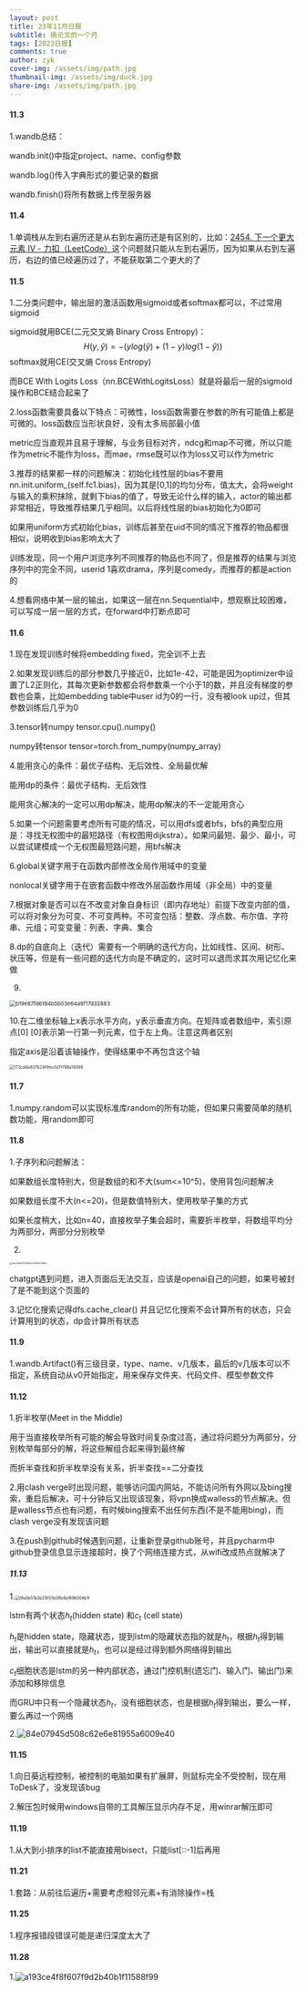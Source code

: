 ```yaml
---
layout: post
title: 23年11月日报
subtitle: 搞论文的一个月
tags: [2023日报]
comments: true
author: zyk
cover-img: /assets/img/path.jpg
thumbnail-img: /assets/img/duck.jpg
share-img: /assets/img/path.jpg
---
```


#### 11.3

1.wandb总结：

wandb.init()中指定project、name、config参数

wandb.log()传入字典形式的要记录的数据

wandb.finish()将所有数据上传至服务器

#### 11.4

1.单调栈从左到右遍历还是从右到左遍历还是有区别的，比如：[2454. 下一个更大元素 IV - 力扣（LeetCode）](https://leetcode.cn/problems/next-greater-element-iv/description/)这个问题就只能从左到右遍历，因为如果从右到左遍历，右边的值已经遍历过了，不能获取第二个更大的了

#### 11.5

1.二分类问题中，输出层的激活函数用sigmoid或者softmax都可以，不过常用sigmoid

sigmoid就用BCE(二元交叉熵 Binary Cross Entropy)：
$$
H(y,\hat{y})=-(ylog(\hat{y})+(1-y)log(1-\hat{y}))
$$
softmax就用CE(交叉熵 Cross Entropy)

而BCE With Logits Loss（nn.BCEWithLogitsLoss）就是将最后一层的sigmoid操作和BCE结合起来了

2.loss函数需要具备以下特点：可微性，loss函数需要在参数的所有可能值上都是可微的。loss函数应当形状良好，没有太多局部最小值

metric应当直观并且易于理解，与业务目标对齐，ndcg和map不可微，所以只能作为metric不能作为loss，而mae，rmse既可以作为loss又可以作为metric

3.推荐的结果都一样的问题解决：初始化线性层的bias不要用nn.init.uniform_(self.fc1.bias)，因为其是[0,1]的均匀分布，值太大，会将weight与输入的乘积抹除，就剩下bias的值了，导致无论什么样的输入，actor的输出都非常相近，导致推荐结果几乎相同。以后将线性层的bias初始化为0即可

如果用uniform方式初始化bias，训练后甚至在uid不同的情况下推荐的物品都很相似，说明收到bias影响太大了



训练发现，同一个用户浏览序列不同推荐的物品也不同了，但是推荐的结果与浏览序列中的完全不同，userid 1喜欢drama，序列是comedy，而推荐的都是action的



4.想看网络中某一层的输出，如果这一层在nn.Sequential中，想观察比较困难，可以写成一层一层的方式，在forward中打断点即可

#### 11.6

1.现在发现训练时候将embedding fixed，完全训不上去

2.如果发现训练后的部分参数几乎接近0，比如1e-42，可能是因为optimizer中设置了L2正则化，其每次更新参数都会将参数乘一个小于1的数，并且没有梯度的参数也会乘，比如embedding table中user id为0的一行，没有被look up过，但其参数训练后几乎为0

3.tensor转numpy  tensor.cpu().numpy()

numpy转tensor  tensor=torch.from_numpy(numpy_array)

4.能用贪心的条件：最优子结构、无后效性、全局最优解

能用dp的条件：最优子结构、无后效性

能用贪心解决的一定可以用dp解决，能用dp解决的不一定能用贪心

5.如果一个问题需要考虑所有可能的情况，可以用dfs或者bfs，bfs的典型应用是：寻找无权图中的最短路径（有权图用dijkstra）。如果问最短、最少、最小，可以尝试建模成一个无权图最短路问题，用bfs解决

6.global关键字用于在函数内部修改全局作用域中的变量

nonlocal关键字用于在嵌套函数中修改外层函数作用域（非全局）中的变量

7.根据对象是否可以在不改变对象自身标识（即内存地址）前提下改变内部的值，可以将对象分为可变、不可变两种。不可变包括：整数、浮点数、布尔值、字符串、元组；可变变量：列表、字典、集合

8.dp的自底向上（迭代）需要有一个明确的迭代方向，比如线性、区间、树形、状压等，但是有一些问题的迭代方向是不确定的，这时可以退而求其次用记忆化来做

9.

<img src="\TyporaPicture\23.11记录\b19e87fd6184b5b03e64a9f17d32883.jpg" alt="b19e87fd6184b5b03e64a9f17d32883" style="zoom:67%;" />

10.在二维坐标轴上x表示水平方向，y表示垂直方向。在矩阵或者数组中，索引原点[0] [0]表示第一行第一列元素，位于左上角。注意这两者区别

指定axis是沿着该轴操作，使得结果中不再包含这个轴

<img src="\TyporaPicture\23.11记录\173cd4e837b24f9fec1d7f788a14599.jpg" alt="173cd4e837b24f9fec1d7f788a14599" style="zoom:50%;" />



#### 11.7

1.numpy.random可以实现标准库random的所有功能，但如果只需要简单的随机数功能，用random即可

#### 11.8

1.子序列和问题解法：

如果数组长度特别大，但是数组的和不大(sum<=10^5)，使用背包问题解决

如果数组长度不大(n<=20)，但是数值特别大，使用枚举子集的方式

如果长度稍大，比如n=40，直接枚举子集会超时，需要折半枚举，将数组平均分为两部分，两部分分别枚举

2.

<img src="\TyporaPicture\23.11记录\30bc8bf403751f6ff4c793889778864.png" alt="30bc8bf403751f6ff4c793889778864" style="zoom: 25%;" />

chatgpt遇到问题，进入页面后无法交互，应该是openai自己的问题，如果号被封了是不能到这个页面的

3.记忆化搜索记得dfs.cache_clear()  并且记忆化搜索不会计算所有的状态，只会计算用到的状态，dp会计算所有状态

#### 11.9

1.wandb.Artifact()有三级目录，type、name、v几版本，最后的v几版本可以不指定，系统自动从v0开始指定，用来保存文件夹、代码文件、模型参数文件

#### 11.12

1.折半枚举(Meet in the Middle)

用于当直接枚举所有可能的解会导致时间复杂度过高，通过将问题分为两部分，分别枚举每部分的解，将这些解组合起来得到最终解

而折半查找和折半枚举没有关系，折半查找==二分查找

2.用clash verge时出现问题，能够访问国内网站，不能访问所有外网以及bing搜索，重启后解决，可十分钟后又出现该现象，将vpn换成walless的节点解决。但是walless节点也有问题，有时候bing搜索不出任何东西(不是不能用bing)，而clash verge没有发现该问题

3.在push到github时候遇到问题，让重新登录github账号，并且pycharm中github登录信息显示连接超时，换了个网络连接方式，从wifi改成热点就解决了

##### 11.13

1.<img src="\TyporaPicture\23.11记录\f8a0b51b2b25f03b08b9a169b504b1f.jpg" alt="f8a0b51b2b25f03b08b9a169b504b1f" style="zoom:50%;" />

lstm有两个状态$h_t$(hidden state) 和$c_t$ (cell state)

$h_t$是hidden state，隐藏状态，提到lstm的隐藏状态指的就是$h_t$，根据$h_t$得到输出，输出可以直接就是$h_t$，也可以是经过得到额外网络得到输出

$c_t$细胞状态是lstm的另一种内部状态，通过门控机制(遗忘门、输入门、输出门)来添加和移除信息

而GRU中只有一个隐藏状态$h_t$，没有细胞状态，也是根据$h_t$得到输出，要么一样，要么再过一个网络

2.![84e07945d508c62e6e81955a6009e40](\TyporaPicture\23.11记录\84e07945d508c62e6e81955a6009e40.jpg)

#### 11.15

1.向日葵远程控制，被控制的电脑如果有扩展屏，则鼠标完全不受控制，现在用ToDesk了，没发现该bug

2.解压包时候用windows自带的工具解压显示内存不足，用winrar解压即可

#### 11.19

1.从大到小排序的list不能直接用bisect，只能list[::-1]后再用

#### 11.21

1.套路：从前往后遍历+需要考虑相邻元素+有消除操作=栈

#### 11.25

1.程序报错段错误可能是递归深度太大了

#### 11.28

1.![a193ce4f8f607f9d2b40b1f11588f99](\TyporaPicture\23.11记录\a193ce4f8f607f9d2b40b1f11588f99.png)

